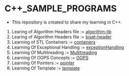 # C++_SAMPLE_PROGRAMS

* This repository is created to share my learning in C++.

1. Learing of Algorithm Headers file := [algorithm-lib](https://github.com/OmMankar/Cpp_Sample_Programs/tree/main/algorithm-lib) 
2. Learing of Algorithm Headers file := [biset-header](https://github.com/OmMankar/Cpp_Sample_Programs/tree/main/biset-header)
3. Learning of STL Containers := [containers](https://github.com/OmMankar/Cpp_Sample_Programs/tree/main/containers)
4. Learning Of Exceptional Handling := [exceptionHandling](https://github.com/OmMankar/Cpp_Sample_Programs/tree/main/exceptionHandling)
5. Learning Of Multitreading := [Multitreading](https://github.com/OmMankar/Cpp_Sample_Programs/tree/main/multiTreading)
6. Learning Of OOPS Concepts := [OOPS](https://github.com/OmMankar/Cpp_Sample_Programs/tree/main/Oops)
7. Learning Of Pointers := [pointer](https://github.com/OmMankar/Cpp_Sample_Programs/tree/main/pointer)
8. Learning Of Template := [template](https://github.com/OmMankar/Cpp_Sample_Programs/tree/main/template)